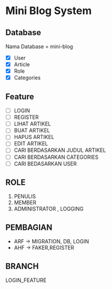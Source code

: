 # Mini Blog System

## Database
Nama Database = mini-blog
- [x] User
- [x] Article
- [x] Role
- [x] Categories

## Feature
- [ ] LOGIN
- [ ] REGISTER
- [ ] LIHAT ARTIKEL
- [ ] BUAT ARTIKEL
- [ ] HAPUS ARTIKEL
- [ ] EDIT ARTIKEL
- [ ] CARI BERDASARKAN JUDUL ARTIKEL
- [ ] CARI BERDASARKAN CATEGORIES
- [ ] CARI BEDASARKAN USER

## ROLE
1. PENULIS
2. MEMBER 
3. ADMINISTRATOR , LOGGING

## PEMBAGIAN
* ARF -> MIGRATION, DB, LOGIN
* AHF -> FAKER,REGISTER

## BRANCH
LOGIN_FEATURE


